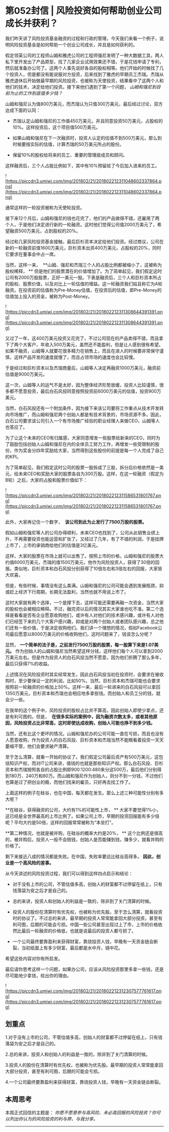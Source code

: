 # 第052封信 | 风险投资如何帮助创业公司成长并获利？

我们昨天讲了风险投资基金融资的过程和行政的管理，今天我们来看一个例子，说明风险投资基金是如何帮助一个创业公司成长，并且是如何获利的。

假定领英公司的工程师山姆和雅虎公司的工程师强尼发明了一种大数据工具，两人私下里开发出了产品原型，找了几家企业试用效果还不错，于是花钱申请了专利，然后就准备办公司了。这两个人事先说好各自的股权相等。他们开始的时候找了几个投资人，但是都没有能说服对方投资，后来找到了雅虎的早期员工杰瑞。杰瑞从雅虎退休后开始做最早期的风险投资，也被称为天使投资，结果看中了这两个人和他们的技术，决定给他们投资。接下来他们遇到了第一个问题， *山姆和强尼到目前为止的工作到底值多少钱？*

山姆和强尼认为值800万美元，而杰瑞认为只值300万美元，最后经过讨论，双方达成下面的认同：

* 杰瑞认定山姆和强尼的工作值450万美元，并且同意投资50万美元，占股权的10%。这样投资后，这个项目值500万美元。

* 如果山姆和强尼在下一次融资时，投资人认定的估值不到500万美元，那么到时候要按实际的估值，计算杰瑞的50万美元所占的股份。

* 保留10%的股权给将来的员工、重要的管理层成员和顾问。

这样融资后，三个人占股比例如下，其中有10%预留给了今后加入进来的员工。

![https://piccdn3.umiwi.com/img/201802/21/201802212311048602337864.png](https://piccdn3.umiwi.com/img/201802/21/201802212311048602337864.png)

通常这样的一轮投资被称为天使轮投资。

接下来12个月后，山姆和强尼的钱也花完了，他们的产品做得不错，还雇用了两个人，于是他们决定进行新的一轮融资。这时他们觉得公司值2000万美元了，希望融资500万美元，占到股权的20%。

经过和几家风险投资基金接触，最后巨杉资本决定给他们投资。经过商议，公司在新的一轮融资前值1600万美元，巨杉资本出资400万美元，占股权的20%，同时它要求在董事会中占一席。

当然，这样一来，  **山姆、强尼和杰瑞三个人的占股比例都被缩小了，这被称为股权稀释， ** 但是他们的股票潜在的价值增加了。为了简单起见，我们假定这时公司有2000万股股票，正好一美元一股。下表是融资后，三个人和巨杉资本所占的股权、股票价值，以及对比上一轮估值的增益。这一轮融资我们姑且称它为A轮融资。在投资前的估值称为Pre-Money估值，在投资后的估值，即Pre-Money的估值加上投入的资金，被称为Post-Money。

![https://piccdn3.umiwi.com/img/201802/21/201802212311308644391391.png](https://piccdn3.umiwi.com/img/201802/21/201802212311308644391391.png)

又过了一年，这400万美元投资又花完了，不过公司现在的产品卖得不错，而且拿下了两个大客户，年收入500万美元，虽然还不能盈利，但是让人感到很有希望。如果不融资，山姆等人就要花很多精力在销售上，而且在进人的时候要非常保守谨慎，这样产品开发的速度就慢了，而且占领市场的速度也会比较慢。

于是经过和巨杉资本以及杰瑞商量后，山姆等人决定再融资1000万美元，融资前估值是9000万美元。

这一次，山姆等人的运气不是太好，因为整体经济形势放缓，投资人比较谨慎，很多都不愿意投资，最后白石风投同意按照投资前6000万美元的估值，投资900万美元。

当然，白石风投还有一个附加条件，因为接下来该公司要将工作重点从技术开发转向市场推广，而山姆和强尼两个创始人都是有技术背景的，市场资源不多。因此，白石公司要求该公司引入一个有市场推广经验的职业经理人来做CEO，山姆等人也答应了。

为了让这个未来的CEO有归属感，大家同意增发一些股票给新来的CEO，同时为了鼓励包括创始人山姆和强尼在内的全体员工努力工作，再增发一些受限制的股份，作为奖金分四年奖励给大家，当然得到这些股份的前提是每一个人完成了自己的KPI。

为了简单起见，我们假定这时公司的股票一股拆成了三股，拆分后价格依然是一美元，给未来CEO和奖励大家的股票各自为300万股。这样，在这一轮融资（假定为B轮）之后，大家的占股和股票价值如下：

![https://piccdn3.umiwi.com/img/201802/21/201802212311586531801767.png](https://piccdn3.umiwi.com/img/201802/21/201802212311586531801767.png)

此外，大家再记住一个数字，  **该公司到此为止发行了7500万股的股票。**

假如山姆和强尼等人的公司办得顺利，未来CEO也找到了，公司从此销售业绩上升，不再需要投资也能运营和扩张了。又经过了几年，有了不错的利润，于是挂牌上市了，上市的承销商给他们的估值是3亿美元。

这样，大家的股票在市场上就可以出售了。按照上市的价格，山姆和强尼的股票大约值6000万美元，杰瑞的值1500万美元，他作为风险投资人，获得了30倍的回报。类似地，巨杉资本和白石风投分别获得了10倍左右和3倍左右的回报，大家皆大欢喜。

但是，有些时候，事情没有这么美满。山姆和强尼的公司可能会遇到发展瓶颈，抑或赶上经济下行周期，长期无法盈利，当然也就不用说上市了。

这时大家就有两个选择，一个是撑下去，这样可能还需要再融一次资金，当然大家的股权也会被相应稀释。不过，融完资以后的情况其实大家谁也吃不准。第二个选择是看看是否有企业愿意收购他们，或许有人对他们的技术感兴趣，或许有人对他们已经签下来的几个大客户感兴趣，抑或是对两个创始人或者团队感兴趣，总之他们还有一些价值，于是决定收购他们。我们讲一个理想的情况，假如Facebook公司最后愿意以8000万美元的价格收购他们，这时问题来了，钱该怎么分呢？

显然， **一个简单的法子是，之前发行7500万股的股票，每一股算下来是1.07美元。** 作为创始人的山姆和强尼当然希望这样分钱，这样他们每个人可以拿到2000万美元左右。但是作为投资人的白石风投当然不愿意，因为他们折腾了那么多年，最后只获得7%的收益。

上述情况在风险投资时其实经常发生，因此白石风投当初在投资时，会要求在被收购时，至少要保证一定的利润，比如50%。当然，巨杉资本和杰瑞可能也会要求按照前一轮融资的价格加上50%。这样一来，最后一轮进来的白石风投可以拿回1350万美元，巨杉资本和杰瑞也会相应地多拿些钱。而创始人和员工分的钱，就会少一些。

在我举的这个例子中，风险投资的股权占比并不算高，因此创始人即使少拿点，还是有利可图的。但是，  **在很多实际的案例中，因为融资次数太多，或者其他原因，风险投资占比非常高，这时即使达成收购，创始人可能也挣不到多少钱。**

当然，还有比这个更坏的情况。山姆和强尼办的公司可能一直在亏损，而且也没有人愿意收购，作为投资人的白石风投、巨杉资本和杰瑞当然不能眼看着投资一天天萎缩不管，他们会要求破产清算。

至于怎么清算，就看一开始的协议了。我们假定公司最后资产有500万美元，这包括知识产权，而对IT公司来讲，值钱的也就是那些知识产权。那么白石风投、巨杉资本和杰瑞按照各自的占股比例即900:1200:480来分这500万，最后他们分别得到180万、240万和80万。而山姆和强尼作为创始人，则分不到一分钱，不过他们也算是过了把创业的瘾，而他们找来的雇员，只好再去找工作了。

上面这样的例子在硅谷，也在中国，每天都在发生。那么上述三种可能性分别有多大呢？

 **在硅谷，获得融资的公司，大约有1%的可能性上市， ** 大家不要觉得1%小，这已经是全世界最高的上市比例了。如果公司上市，早期的投资回报能有多少倍呢？平均大约是50倍，这样的回报常常被称为“本垒打”。

 **第二种情况，也就是被并购，在硅谷的概率大约是20%， ** 这个比例还是很高的，被并购后，投资人一般不会赔钱，创始人是否能赚到钱，赚多少，就看并购的价格了。

剩下来接近八成的情况都是失败。在中国，失败率要远比硅谷高得多。 **因此，创业是一个高风险的差事。**

从今天讲述的风险投资过程，我们可以得到这样四点启示和结论：

* 对于没有上市的公司，不管估值多高，创始人的财富都不过停留在纸上，只有钱落袋为安之后才是自己的。

* 总的来讲，投资人和创始人的利益是一致的，除非到了关门清算的时候。

* 投资人的股份在清算时有优先权，也被称为优先股。至于怎么清算，就看投资时的协议了。不过总的来讲，最早期的投资人常常能拿回大部分投资，甚至有利可图，后期的可能会亏损。中国一些公司甚至出现过上了市，上市的价格依然比最后一轮融资的价格低，也就是说最后的投资人都亏损了。

* 一个公司最终要靠盈利来获得财富，靠烧投资人钱，早晚有一天资金链会断裂，当初纸面上有多少财富，最后都是水中月，镜中花。

希望这些内容对你有所启发。

最后请你思考这样一个问题，如果办公司，应该从风险投资那里多拿一些钱，还是尽可能地少拿钱，给出你的理由。

![https://piccdn3.umiwi.com/img/201802/21/201802212312307577761617.png](https://piccdn3.umiwi.com/img/201802/21/201802212312307577761617.png)

## 划重点

1.对于没有上市的公司，不管估值多高，创始人的财富都不过停留在纸上，只有钱落袋为安之后才是自己的。

2.总的来讲，投资人和创始人的利益是一致的，除非到了关门清算的时候。

3.投资人的股份在清算时有优先权，也被称为优先股。最早期的投资人常常能拿回大部分投资，甚至有利可图，后期的可能会亏损。

4.一个公司最终要靠盈利来获得财富，靠烧投资人钱，早晚有一天资金链会断裂。

## 本周思考

本周正式回信的主题是： *你愿不愿意参与高风险、未必高回报的风险投资？你可以列出你认为的风险投资的利与弊，与我分享。*

---
